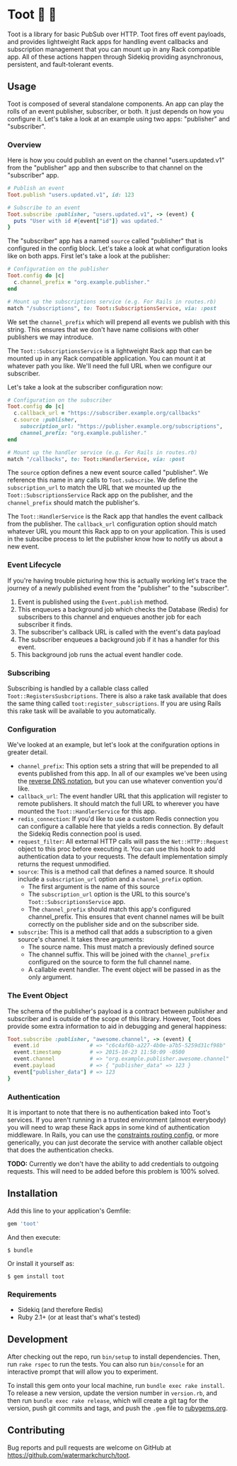 # Toot :postal_horn: :dash:

Toot is a library for basic PubSub over HTTP. Toot fires off event
payloads, and provides lightweight Rack apps for handling event callbacks and
subscription management that you can mount up in any Rack compatible
app. All of these actions happen through Sidekiq providing asynchronous,
persistent, and fault-tolerant events.

## Usage

Toot is composed of several standalone components. An app can play the
rolls of an event publisher, subscriber, or both. It just depends on how
you configure it. Let's take a look at an example using two apps:
"publisher" and "subscriber".

### Overview

Here is how you could publish an event on the channel "users.updated.v1"
from the "publisher" app and then subscribe to that channel on the
"subscriber" app.

```ruby
# Publish an event
Toot.publish "users.updated.v1", id: 123

# Subscribe to an event
Toot.subscribe :publisher, "users.updated.v1", -> (event) {
  puts "User with id #{event["id"]} was updated."
}
```

The "subscriber" app has a named `source` called "publisher" that is
configured in the config block. Let's take a look at what configuration
looks like on both apps. First let's take a look at the publisher:

```ruby
# Configuration on the publisher
Toot.config do |c|
  c.channel_prefix = "org.example.publisher."
end

# Mount up the subscriptions service (e.g. For Rails in routes.rb)
match "/subscriptions", to: Toot::SubscriptionsService, via: :post
```

We set the `channel_prefix` which will prepend all events we publish
with this string. This ensures that we don't have name collisions with
other publishers we may introduce.

The `Toot::SubscriptionsService` is a lightweight Rack app that can be
mounted up in any Rack compatible application. You can mount it at
whatever path you like. We'll need the full URL when we configure our
subscriber.

Let's take a look at the subscriber configuration now:

```ruby
# Configuration on the subscriber
Toot.config do |c|
  c.callback_url = "https://subscriber.example.org/callbacks"
  c.source :publisher,
    subscription_url: "https://publisher.example.org/subscriptions",
    channel_prefix: "org.example.publisher."
end

# Mount up the handler service (e.g. For Rails in routes.rb)
match "/callbacks", to: Toot::HandlerService, via: :post
```

The `source` option defines a new event source called "publisher". We
reference this name in any calls to `Toot.subscribe`. We define the
`subscription_url` to match the URL that we mounted up the
`Toot::SubscriptionsService` Rack app on the publisher, and the
`channel_prefix` should match the publisher's.

The `Toot::HandlerService` is the Rack app that handles the event
callback from the publisher. The `callback_url` configuration option
should match whatever URL you mount this Rack app to on your
application. This is used in the subscibe process to let the publisher
know how to notify us about a new event.

### Event Lifecycle

If you're having trouble picturing how this is actually working let's
trace the journey of a newly published event from the "publisher" to the
"subscriber".

1. Event is published using the `Event.publish` method.
2. This enqueues a background job which checks the Database (Redis) for
   subscribers to this channel and enqueues another job for each
   subscriber it finds.
3. The subscriber's callback URL is called with the event's data payload
4. The subscriber enqueues a background job if it has a handler for this
   event.
5. This background job runs the actual event handler code.

### Subscribing

Subscribing is handled by a callable class called
`Toot::RegistersSusbcriptions`. There is also a rake task available that
does the same thing called `toot:register_subscriptions`. If you are
using Rails this rake task will be available to you automatically.

### Configuration

We've looked at an example, but let's look at the conifguration options
in greater detail.

* `channel_prefix`: This option sets a string that will be prepended to
  all events published from this app. In all of our examples we've been
  using the [reverse DNS notation][1], but you can use whatever
  convention you'd like.
* `callback_url`: The event handler URL that this application will
  register to remote publishers. It should match the full URL to
  wherever you have mounted the `Toot::HandlerService` for this app.
* `redis_connection`: If you'd like to use a custom Redis connection you
  can configure a callable here that yields a redis connection. By
  default the Sidekiq Redis connection pool is used.
* `request_filter`: All external HTTP calls will pass the
  `Net::HTTP::Request` object to this proc before executing it. You can
  use this hook to add authentication data to your requests. The default
  implementation simply returns the request unmodified.
* `source`: This is a method call that defines a named source. It should
  include a `subscription_url` option and a `channel_prefix` option.
  * The first argument is the name of this source
  * The `subscription_url` option is the URL to this source's
    `Toot::SubscriptionsService` app.
  * The `channel_prefix` should match this app's configured
    channel_prefix. This ensures that event channel names will be built
    correctly on the publisher side and on the subscriber side.
* `subscribe`: This is a method call that adds a subscription to a given
  source's channel. It takes three arguments:
  * The source name. This must match a previously defined source
  * The channel suffix. This will be joined with the `channel_prefix`
    configured on the source to form the full channel name.
  * A callable event handler. The event object will be passed in as the
    only argument.

### The Event Object

The schema of the publisher's payload is a contract between publisher
and subscriber and is outside of the scope of this library. However,
Toot does provide some extra information to aid in debugging and general
happiness:

```ruby
Toot.subscribe :publisher, "awesome.channel", -> (event) {
  event.id                # => "c6c4af6b-a227-4b0e-a7b5-5259d31cf98b"
  event.timestamp         # => 2015-10-23 11:50:09 -0500
  event.channel           # => "org.example.publisher.awesome.channel"
  event.payload           # => { "publisher_data" => 123 }
  event["publisher_data"] # => 123
}
```

### Authentication

It is important to note that there is no authentication baked into
Toot's services. If you aren't running in a trusted environment (almost
everybody) you will need to wrap these Rack apps in some kind of
authentication middleware. In Rails, you can use the [constraints
routing config][2], or more generically, you can just decorate the
service with another callable object that does the authentication
checks.

**TODO:** Currently we don't have the ability to add credentials to
outgoing requests. This will need to be added before this problem is
100% solved.

## Installation

Add this line to your application's Gemfile:

```ruby
gem 'toot'
```

And then execute:

    $ bundle

Or install it yourself as:

    $ gem install toot

### Requirements

* Sidekiq (and therefore Redis)
* Ruby 2.1+ (or at least that's what's tested)

## Development

After checking out the repo, run `bin/setup` to install dependencies.
Then, run `rake rspec` to run the tests. You can also run `bin/console`
for an interactive prompt that will allow you to experiment.

To install this gem onto your local machine, run `bundle exec rake
install`. To release a new version, update the version number in
`version.rb`, and then run `bundle exec rake release`, which will create
a git tag for the version, push git commits and tags, and push the
`.gem` file to [rubygems.org](https://rubygems.org).

## Contributing

Bug reports and pull requests are welcome on GitHub at https://github.com/watermarkchurch/toot.

[1]: https://en.wikipedia.org/wiki/Reverse_domain_name_notation
[2]: http://guides.rubyonrails.org/routing.html#advanced-constraints

